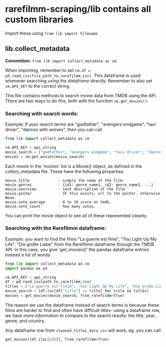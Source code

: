 # rarefilmm-scraping/lib contains all custom libraries

Import these using `from lib import filename`

## lib.collect_metadata

**Convention:** `from lib import collect_metadata as cm`.

When importing, remember to set `cm.df = pd.read_csv(file_path_to_rarefilmm_csv)`. This dataframe is used whenever searching *using the dataframe* directly. Remember to also set `cm.API_KEY` to the correct string.

This file contains methods to search movie data from TMDB using the API. There are two ways to do this, both with the function `cm.get_movies()`:

### Searching with search words:

Example: If your search terms are "godfather", "avengers endgame", "taxi driver", "dances with wolves", then you can call

```python
from lib import collect_metadata as cm

cm.API_KEY = api_string
movie_search = ["godfather", "avengers endgame", "taxi driver", "dances with wolves"]
movies = cm.get_movies(movie_search)
```
Each movie in the 'movies' list is a Movie() object, as defined in the collect_metadata file. These have the following properties:
```
movie.title             - simply the name of the film.
movie.genres            - {id1: genre_name1, id2: genre_name2, ...}
movie.overview          - text description of the film.
movie.poster            - IF this exists, url to the poster. otherwise None.
movie.vote_average      - 0 to 10 score on tmdb.
movie.vote_count        - how many votes.
```
You can *print* the movie object to see all of these represented cleanly.

### Searching with the Rarefilmm dataframe:

Example: you want to find the films "La guerre est finie", "You Light Up My Life", "Die große Liebe" from the Rarefilmm dataframe through the TMDB API. In this case, you give 'get_movies()' the pandas dataframe entries instead a list of words:
```python
from lib import collect_metadata as cm
import pandas as pd

cm.API_KEY = api_string
df = pd.read_csv(path_to_rarefilmm_csv)
titles = ["La guerre est finie", "You Light Up My Life", "Die große Liebe"]
movie_search = [df.loc[df["title"] == title] for title in titles]
movies = get_movies(movie_search, from_rarefilmm=True)
```
The reason we use the dataframe instead of search terms is because these films are harder to find and often have difficult titles- using a dataframe row, we have *more information* to compare to the search results: the title, year, genre, and country.

Any dataframe row from `cleaned_titles_data.csv` will work, eg. you can call 
```python
get_movies([df.iloc[100]], from_rarefilmm=True)
```
